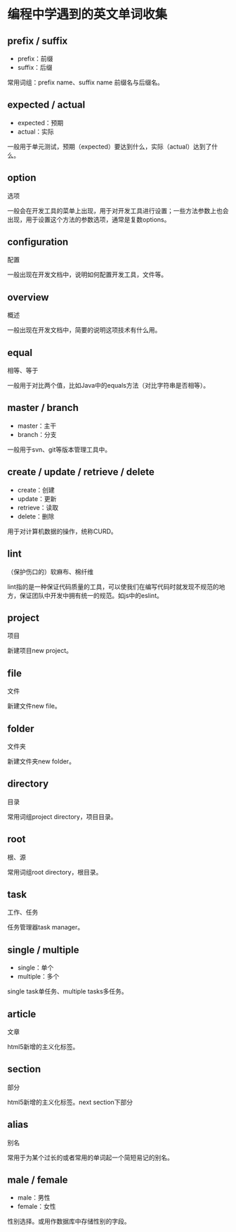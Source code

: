 # 编程中学遇到的英文单词收集

## prefix / suffix

* prefix：前缀
* suffix：后缀

常用词组：prefix name、suffix name 前缀名与后缀名。

## expected / actual

* expected：预期
* actual：实际

一般用于单元测试，预期（expected）要达到什么，实际（actual）达到了什么。

## option

选项

一般会在开发工具的菜单上出现，用于对开发工具进行设置；一些方法参数上也会出现，用于设置这个方法的参数选项，通常是复数options。

## configuration

配置

一般出现在开发文档中，说明如何配置开发工具，文件等。

## overview

概述

一般出现在开发文档中，简要的说明这项技术有什么用。

## equal

相等、等于

一般用于对比两个值，比如Java中的equals方法（对比字符串是否相等）。

## master / branch

* master：主干
* branch：分支

一般用于svn、git等版本管理工具中。

## create / update / retrieve / delete

* create：创建
* update：更新
* retrieve：读取
* delete：删除

用于对计算机数据的操作，统称CURD。

## lint

（保护伤口的）软麻布、棉纤维

lint指的是一种保证代码质量的工具，可以使我们在编写代码时就发现不规范的地方，保证团队中开发中拥有统一的规范。如js中的eslint。

## project

项目

新建项目new project。

## file

文件

新建文件new file。

## folder

文件夹

新建文件夹new folder。

## directory

目录

常用词组project directory，项目目录。

## root

根、源

常用词组root directory，根目录。

## task

工作、任务

任务管理器task manager。

## single / multiple

* single：单个
* multiple：多个

single task单任务、multiple tasks多任务。

## article

文章

html5新增的主义化标签。

## section

部分

html5新增的主义化标签。next section下部分

## alias

别名

常用于为某个过长的或者常用的单词起一个简短易记的别名。

## male / female

* male：男性
* female：女性

性别选择。或用作数据库中存储性别的字段。